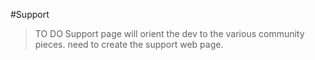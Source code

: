 ---
---


#Support
 

> TO DO  Support page will orient the dev to the various community pieces.  need to create the support web page. 





<!--
## Bootstrap Inspiration

I can never remember the link for <a href="{{ 'Trip/startbootstrap-stylish/' | prepend: site.baseurl }}">Trip's Bootstrap Prototype</a>.

## Sitemap Generated ###

The following sitemap is automatically generated based on the structure defined in _config.yml.

<ul>
{% for item in site.links %}
  <li>
    <a href="{{ item.url | prepend: site.baseurl }}">{{ item.name }}</a>
    {% if item.links %}
      <ul>
        {% for item in item.links %}
          <li>
            <a href="{{ item.url | prepend: site.baseurl }}">{{ item.name }}</a>
          </li>
        {% endfor %}
      </ul>
    {% endif %}
  </li>
{% endfor %}
</ul>
-->